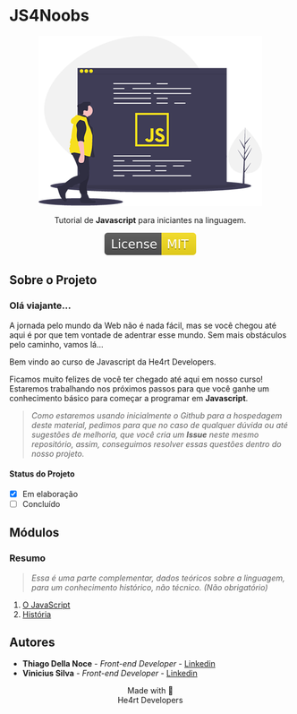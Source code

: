 # JS4Noobs

<center>

  ![javascript](assets/javascript.png)
  
  Tutorial de <strong>Javascript</strong> para iniciantes na linguagem.


  <a href="https://opensource.org/licenses/MIT">![License MIT](assets/mit.svg)</a>
</center>

## Sobre o Projeto

### Olá viajante...

A jornada pelo mundo da Web não é nada fácil, mas se você chegou até aqui é por que tem vontade de adentrar esse mundo. Sem mais obstáculos pelo caminho, vamos lá...

Bem vindo ao curso de Javascript da He4rt Developers.

Ficamos muito felizes de você ter chegado até aqui em nosso curso! Estaremos trabalhando nos próximos passos para que você ganhe um conhecimento básico para começar a programar em **Javascript**.

>*Como estaremos usando inicialmente o Github para a hospedagem deste material, pedimos para que no caso de qualquer dúvida ou até sugestões de melhoria, que você cria um **Issue** neste mesmo repositório, assim, conseguimos resolver essas questões dentro do nosso projeto.*

#### Status do Projeto

- [x] Em elaboração
- [ ] Concluído

## Módulos

### Resumo

>*Essa é uma parte complementar, dados teóricos sobre a linguagem, para um conhecimento histórico, não técnico. (Não obrigatório)*

1. [O JavaScript](/Modulos/1_Resumo/1_Resumo.md#JavaScript)
2. [História](/Modulos/1_Resumo/1_Resumo.md#História)

## Autores

- **Thiago Della Noce** - _Front-end Developer_ - [Linkedin](https://www.linkedin.com/in/thiagodellanoce/)
- **Vinicius Silva** - _Front-end Developer_ - [Linkedin](https://www.linkedin.com/in/silv-vinicius/)

<p align="center">Made with 💜<br>He4rt Developers</p>
